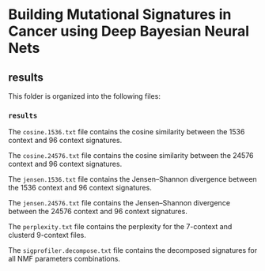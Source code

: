 # Building Mutational Signatures in Cancer using Deep Bayesian Neural Nets

## results

This folder is organized into the following files:

### `results`

The `cosine.1536.txt` file contains the cosine similarity between the 1536 context and 96 context signatures.

The `cosine.24576.txt` file contains the cosine similarity between the 24576 context and 96 context signatures.

The `jensen.1536.txt` file contains the Jensen–Shannon divergence between the 1536 context and 96 context signatures.

The `jensen.24576.txt` file contains the Jensen–Shannon divergence between the 24576 context and 96 context signatures.

The `perplexity.txt` file contains the perplexity for the 7-context and clusterd 9-context files.

The `sigprofiler.decompose.txt` file contains the decomposed signatures for all NMF parameters combinations.
